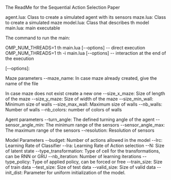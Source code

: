 The ReadMe for the Sequential Action Selection Paper

agent.lua: Class to create a simulated agent with its sensors
maze.lua: Class to create a simulated maze
model.lua: Class that describes th model
main.lua: main executable

The command to run the main:

OMP_NUM_THREADS=1 th main.lua [--options] -- direct execution
OMP_NUM_THREADS=1 th -i main.lua [--options] -- interaction at the end of the execution

[--options]:

Maze parameters
--maze_name: In case maze already created, give the name of the file

In case maze does not exist create a new one
--size_x_maze: Size of length of the maze
--size_y_maze: Size of width of the maze
--size_min_wall: Minimum size of walls
--size_max_wall: Maximum size of walls
--nb_walls: Number of walls
--nb_colors: number of colors of walls

Agent parameters
--turn_angle: The defined turning angle of the agent
--sensor_angle_min: The minimum range of the sensors
--sensor_angle_max: The maximum range of the sensors
--resolution: Resolution of sensors

Model Parameters
--budget: Number of actions allowed in the model
--lrc: Learning Rate of Classifier
--lra: Learning Rate of Action selection
--N: Size of latent state
--type_transformation: Type of cell for the transformations, can be RNN or GRU
--nb_iteration: Number of learning iterations
--type_policy: Type of applied policy, can be forced or free
--train_size: Size of train data
--test_size: Size of test data
--valid_size: Size of valid data
--init_dist: Parameter for uniform initialization of the model.
